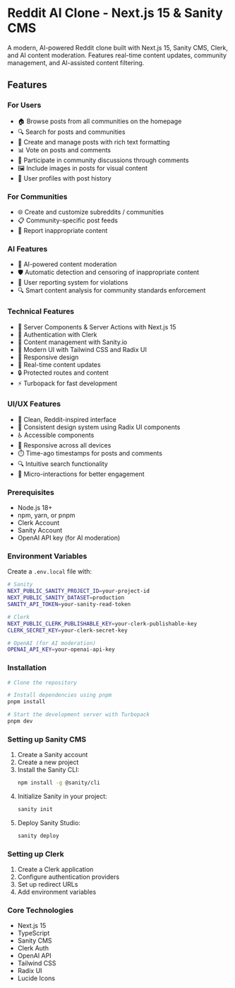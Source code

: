 # Reddit AI Clone - Next.js 15 & Sanity CMS

A modern, AI-powered Reddit clone built with Next.js 15, Sanity CMS, Clerk, and AI content moderation. Features real-time content updates, community management, and AI-assisted content filtering.

## Features

### For Users

- 🏠 Browse posts from all communities on the homepage
- 🔍 Search for posts and communities
- 📝 Create and manage posts with rich text formatting
- 📊 Vote on posts and comments
- 💬 Participate in community discussions through comments
- 🖼️ Include images in posts for visual content
- 👤 User profiles with post history

### For Communities

- 🌐 Create and customize subreddits / communities
- 📋 Community-specific post feeds
- 🚫 Report inappropriate content

### AI Features

- 🤖 AI-powered content moderation
- 🛡️ Automatic detection and censoring of inappropriate content
- 🚩 User reporting system for violations
- 🔍 Smart content analysis for community standards enforcement

### Technical Features

- 🚀 Server Components & Server Actions with Next.js 15
- 👤 Authentication with Clerk
- 📝 Content management with Sanity.io
- 🎨 Modern UI with Tailwind CSS and Radix UI
- 📱 Responsive design
- 🔄 Real-time content updates
- 🔒 Protected routes and content
- ⚡ Turbopack for fast development

### UI/UX Features

- 🎯 Clean, Reddit-inspired interface
- 🎨 Consistent design system using Radix UI components
- ♿ Accessible components
- 📱 Responsive across all devices
- ⏱️ Time-ago timestamps for posts and comments
- 🔍 Intuitive search functionality
- 💫 Micro-interactions for better engagement

### Prerequisites

- Node.js 18+
- npm, yarn, or pnpm
- Clerk Account
- Sanity Account
- OpenAI API key (for AI moderation)

### Environment Variables

Create a `.env.local` file with:

```bash
# Sanity
NEXT_PUBLIC_SANITY_PROJECT_ID=your-project-id
NEXT_PUBLIC_SANITY_DATASET=production
SANITY_API_TOKEN=your-sanity-read-token

# Clerk
NEXT_PUBLIC_CLERK_PUBLISHABLE_KEY=your-clerk-publishable-key
CLERK_SECRET_KEY=your-clerk-secret-key

# OpenAI (for AI moderation)
OPENAI_API_KEY=your-openai-api-key
```

### Installation

```bash
# Clone the repository

# Install dependencies using pnpm
pnpm install

# Start the development server with Turbopack
pnpm dev

```

### Setting up Sanity CMS

1. Create a Sanity account
2. Create a new project
3. Install the Sanity CLI:
   ```bash
   npm install -g @sanity/cli
   ```
4. Initialize Sanity in your project:
   ```bash
   sanity init
   ```
5. Deploy Sanity Studio:
   ```bash
   sanity deploy
   ```

### Setting up Clerk

1. Create a Clerk application
2. Configure authentication providers
3. Set up redirect URLs
4. Add environment variables

### Core Technologies

- Next.js 15
- TypeScript
- Sanity CMS
- Clerk Auth
- OpenAI API
- Tailwind CSS
- Radix UI
- Lucide Icons

